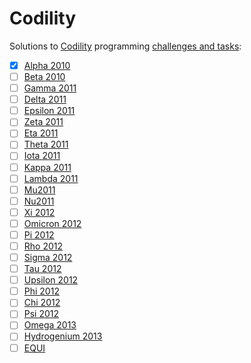 Codility
========

Solutions to [Codility](http://codility.com/) programming [challenges and tasks](http://codility.com/train/):

- [x] [Alpha 2010](https://codility.com/demo/take-sample-test/alpha2010/)
- [ ] [Beta 2010](https://codility.com/demo/take-sample-test/beta2010/)
- [ ] [Gamma 2011](https://codility.com/demo/take-sample-test/gamma2011/)
- [ ] [Delta 2011](https://codility.com/demo/take-sample-test/delta2011/)
- [ ] [Epsilon 2011](https://codility.com/demo/take-sample-test/epsilon2011/)
- [ ] [Zeta 2011](https://codility.com/demo/take-sample-test/zeta2011/)
- [ ] [Eta 2011](https://codility.com/demo/take-sample-test/eta2011/)
- [ ] [Theta 2011](https://codility.com/demo/take-sample-test/theta2011/)
- [ ] [Iota 2011](https://codility.com/demo/take-sample-test/iota2011/)
- [ ] [Kappa 2011](http://codility.com/demo/take-sample-test/kappa2011)
- [ ] [Lambda 2011](http://codility.com/demo/take-sample-test/lambda2011)
- [ ] [Mu2011](http://codility.com/demo/take-sample-test/mu2011)
- [ ] [Nu2011](http://codility.com/demo/take-sample-test/nu2011)
- [ ] [Xi 2012](http://codility.com/demo/take-sample-test/xi2012)
- [ ] [Omicron 2012](http://codility.com/demo/take-sample-test/omicron2012)
- [ ] [Pi 2012](http://codility.com/demo/take-sample-test/pi2012)
- [ ] [Rho 2012](http://codility.com/demo/take-sample-test/rho2012)
- [ ] [Sigma 2012](http://codility.com/demo/take-sample-test/sigma2012)
- [ ] [Tau 2012](http://codility.com/demo/take-sample-test/tau2012)
- [ ] [Upsilon 2012](http://codility.com/demo/take-sample-test/upsilon2012)
- [ ] [Phi 2012](http://codility.com/demo/take-sample-test/phi2012)
- [ ] [Chi 2012](http://codility.com/demo/take-sample-test/chi2012)
- [ ] [Psi 2012](http://codility.com/demo/take-sample-test/psi2012/)
- [ ] [Omega 2013](http://codility.com/demo/take-sample-test/omega2013)
- [ ] [Hydrogenium 2013](http://codility.com/demo/take-sample-test/hydrogenium2013)
- [ ] [EQUI](http://codility.com/demo/take-sample-test/)